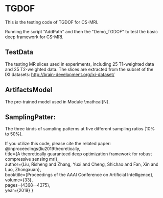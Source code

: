 # TGDOF
 This is the testing code of TGDOF for CS-MRI.

Running the script  "AddPath" and then the "Demo_TGDOF" to test the basic deep framework for CS-MRI.


TestData
------------
The testing MR slices used in experiments, including 25 T1-weighted data and 25 T2-weighted data.
The slices are extracted from the subset of the IXI datasets: http://brain-development.org/ixi-dataset/

ArtifactsModel
------------
The pre-trained model used in Module \mathcal{N}.

SamplingPatter:
------------
The three kinds of sampling patterns at five different sampling ratios (10% to 50%). 


If you utilize this code, please cite the related paper: <br>
@inproceedings{liu2019theoretically,<br>
   title={A theoretically guaranteed deep optimization framework for robust compressive sensing mri},<br>
   author={Liu, Risheng and Zhang, Yuxi and Cheng, Shichao and Fan, Xin and Luo, Zhongxuan},<br>
   booktitle={Proceedings of the AAAI Conference on Artificial Intelligence},<br>
   volume={33},<br>
   pages={4368--4375},<br>
   year={2019}
 }
